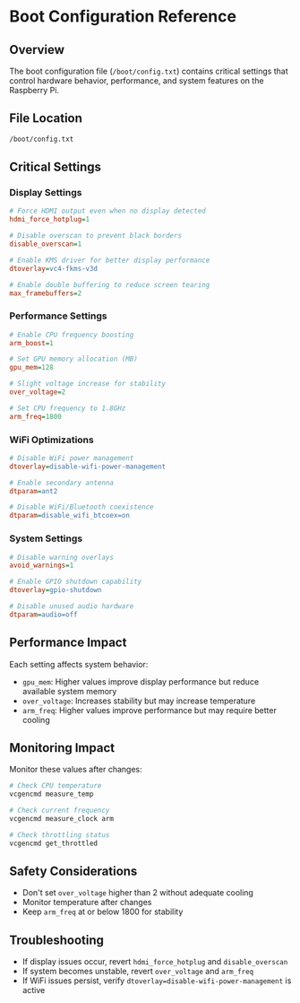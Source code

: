 # Boot Configuration Reference

## Overview
The boot configuration file (`/boot/config.txt`) contains critical settings that control hardware behavior, performance, and system features on the Raspberry Pi.

## File Location
```bash
/boot/config.txt
```

## Critical Settings

### Display Settings
```ini
# Force HDMI output even when no display detected
hdmi_force_hotplug=1

# Disable overscan to prevent black borders
disable_overscan=1

# Enable KMS driver for better display performance
dtoverlay=vc4-fkms-v3d

# Enable double buffering to reduce screen tearing
max_framebuffers=2
```

### Performance Settings
```ini
# Enable CPU frequency boosting
arm_boost=1

# Set GPU memory allocation (MB)
gpu_mem=128

# Slight voltage increase for stability
over_voltage=2

# Set CPU frequency to 1.8GHz
arm_freq=1800
```

### WiFi Optimizations
```ini
# Disable WiFi power management
dtoverlay=disable-wifi-power-management

# Enable secondary antenna
dtparam=ant2

# Disable WiFi/Bluetooth coexistence
dtparam=disable_wifi_btcoex=on
```

### System Settings
```ini
# Disable warning overlays
avoid_warnings=1

# Enable GPIO shutdown capability
dtoverlay=gpio-shutdown

# Disable unused audio hardware
dtparam=audio=off
```

## Performance Impact
Each setting affects system behavior:
- `gpu_mem`: Higher values improve display performance but reduce available system memory
- `over_voltage`: Increases stability but may increase temperature
- `arm_freq`: Higher values improve performance but may require better cooling

## Monitoring Impact
Monitor these values after changes:
```bash
# Check CPU temperature
vcgencmd measure_temp

# Check current frequency
vcgencmd measure_clock arm

# Check throttling status
vcgencmd get_throttled
```

## Safety Considerations
- Don't set `over_voltage` higher than 2 without adequate cooling
- Monitor temperature after changes
- Keep `arm_freq` at or below 1800 for stability

## Troubleshooting
- If display issues occur, revert `hdmi_force_hotplug` and `disable_overscan`
- If system becomes unstable, revert `over_voltage` and `arm_freq`
- If WiFi issues persist, verify `dtoverlay=disable-wifi-power-management` is active
